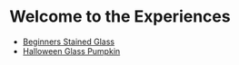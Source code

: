 # Welcome to the Experiences

- [Beginners Stained Glass](beginnersstainedglass/readme.md)
- [Halloween Glass Pumpkin](pumpkin/readme.md)
<!-- - [Christmas Bauble](baubles/readme.md) -->
